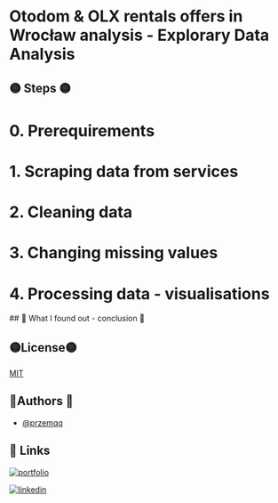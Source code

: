 # Otodom & OLX rentals offers in  Wrocław analysis - Explorary Data Analysis 
## 🟡 Steps 🟡
<h1> 0. Prerequirements </h1>
<h1> 1. Scraping data from services </h1>
<h1> 2. Cleaning data </h1>
<h1> 3. Changing missing values </h1>
<h1> 4. Processing data - visualisations </h1>
## 🔴 What I found out - conclusion 🔴

## 🟡License🟡

[MIT](https://choosealicense.com/licenses/mit/)


## 🔵Authors 🔵

- [@przemqq](https://www.github.com/przemqq)


## 🔗 Links
[![portfolio](https://img.shields.io/badge/my_portfolio-000?style=for-the-badge&logo=ko-fi&logoColor=white)](https://przemqq.github.io/portfolio/)

[![linkedin](https://img.shields.io/badge/linkedin-0A66C2?style=for-the-badge&logo=linkedin&logoColor=white)](https://www.linkedin.com/in/przemyslaw-sipa/)